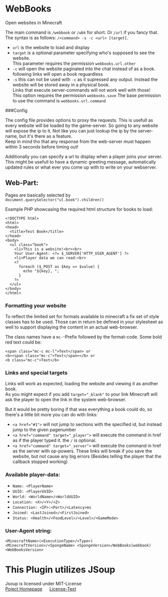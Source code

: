 # WebBooks
Open websites in Minecraft

The main command is `/webbook` or `/wbk` for short. Or `/url` if you fancy that.<br>
The syntax is as follows: `/<command> -s -c <url> [target]`.
* `url` is the website to load and display
* `target` is a optional parameter specifying who's supposed to see the website.<br>This parameter requires the permission `webbooks.url.other`
* `-c` will open the website paginated into the chat instead of as a book.<br>following links will open a book reguardless
* `-s` this can not be used with `-c` as it supressed any output. Instead the website will be stored away in a physical book.<br>Links that execute server-commands will not work well with those!<br>This option requires the permission `webbooks.save`
The base permission to use the command is `webbooks.url.command`

###Config

The config file provides options to proxy the requests. This is usefull as every website will be loaded by the game-server. So going to any website will expose the ip to it. Not like you can just lookup the ip by the server-name, but it's there as a feature.<br>Keep in mind tho that any response from the web-server must happen within 3 seconds before timing out!

Additionally you can specify a url to display when a player joins your server. This might be usefull to have a dynamic greeting message, automatically updated rules or what ever you come up with to write on your webserver.

## Web-Part:

Pages are basically selected by `document.querySelector("ul.book").children()`

Example PHP showcasing the required html structure for books to load:
```
<!DOCTYPE html>
<html>
<head>
  <title>Test Book</title>
</head>
<body>
  <ul class="book">
    <li>This is a website!<br><br>
    Your User-Agent: <?= $_SERVER['HTTP_USER_AGENT'] ?>
    <li>Player data we can read:<br>
    <?
      foreach ($_POST as $key => $value) {
        echo "${key}, ";
      }
    ?>
  </ul>
</body>
</html>
```

### Formatting your website

To reflect the limited set for formats available to minecraft a fix set of style classes has to be used.
Those can in return be defined in your stylesheet as well to support displaying the content in an actual web-browser.

The class names have a `mc-`-Prefix followed by the format-code. Some bold red text could be:
```
<span class="mc-c mc-l">Text</span> or
<b><span class="mc-c">Text</span></b> or
<b class="mc-c">Text</b>
```

### Links and special targets

Links will work as expected, loading the website and viewing it as another book.<br>
As you might expect if you add `target="_blank"` to your link Minecraft will ask the player to open the link in the system web-browser.

But it would be pretty boring if that was everything a book could do, so there's a little bit more you can do with links:
* `<a href="#1">` will not jump to sections with the specified id, but instead jump to the given pagenumber
* `<a href="command" target="_player">` will execute the command in href as if the player typed it. the `/` is optional.
* `<a href="command" target="_server">` will execute the command in href as the server with op-powers. These links will break if you save the website, but not cause any big errors (Besides telling the player that the callback stopped working)

### Available player-data:

* `Name: <PlayerName>`
* `UUID: <PlayerUUID>`
* `World: <WorldName>/<WorldUUID>`
* `Location: <X>/<Y>/<Z>`
* `Connection: <IP>:<Port>/<Latency>ms`
* `Joined: <LastJoined>/<FirstJoined>`
* `Status: <Health>/<FoodLevel>/<Level>/<GameMode>`

### User-Agent string:

`<MinecraftName>(<ExecutionType>/<Type>) <MinecraftVersion>/<SpongeName> <SpongeVersion>/WebBooks(webbook) <WebBooksVersion>`

# This Plugin utilizes JSoup
Jsoup is licensed under MIT-License<br>
[Poject Homepage](https://jsoup.org/) &#x2001; [License-Text](https://jsoup.org/license)
